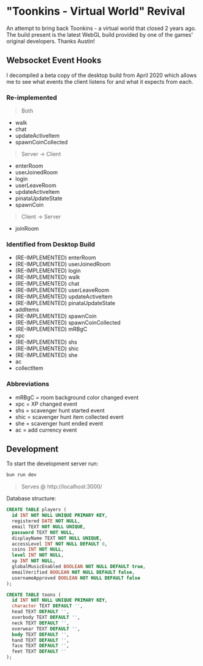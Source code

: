 # "Toonkins - Virtual World" Revival

An attempt to bring back Toonkins - a virtual world that closed 2 years ago. The build present is the latest WebGL build provided by one of the games' original developers. Thanks Austin!

## Websocket Event Hooks

I decompiled a beta copy of the desktop build from April 2020 which allows me to see what events the client listens for and what it expects from each.

### Re-implemented

> Both

- walk
- chat
- updateActiveItem
- spawnCoinCollected

> Server -> Client

- enterRoom
- userJoinedRoom
- login
- userLeaveRoom
- updateActiveItem
- pinataUpdateState
- spawnCoin

> Client -> Server

- joinRoom

### Identified from Desktop Build

- (RE-IMPLEMENTED) enterRoom
- (RE-IMPLEMENTED) userJoinedRoom
- (RE-IMPLEMENTED) login
- (RE-IMPLEMENTED) walk
- (RE-IMPLEMENTED) chat
- (RE-IMPLEMENTED) userLeaveRoom
- (RE-IMPLEMENTED) updateActiveItem
- (RE-IMPLEMENTED) pinataUpdateState
- addItems
- (RE-IMPLEMENTED) spawnCoin
- (RE-IMPLEMENTED) spawnCoinCollected
- (RE-IMPLEMENTED) mRBgC
- xpc
- (RE-IMPLEMENTED) shs
- (RE-IMPLEMENTED) shic
- (RE-IMPLEMENTED) she
- ac
- collectItem

### Abbreviations

- mRBgC = room background color changed event
- xpc = XP changed event
- shs = scavenger hunt started event
- shic = scavenger hunt item collected event
- she = scavenger hunt ended event
- ac = add currency event

## Development

To start the development server run:

```bash
bun run dev
```

> Serves @ http://localhost:3000/

Database structure:

```sql
CREATE TABLE players (
  id INT NOT NULL UNIQUE PRIMARY KEY,
  registered DATE NOT NULL,
  email TEXT NOT NULL UNIQUE,
  password TEXT NOT NULL,
  displayName TEXT NOT NULL UNIQUE,
  accessLevel INT NOT NULL DEFAULT 0,
  coins INT NOT NULL,
  level INT NOT NULL,
  xp INT NOT NULL,
  globalMusicEnabled BOOLEAN NOT NULL DEFAULT true,
  emailVerified BOOLEAN NOT NULL DEFAULT false,
  usernameApproved BOOLEAN NOT NULL DEFAULT false
);

CREATE TABLE toons (
  id INT NOT NULL UNIQUE PRIMARY KEY,
  character TEXT DEFAULT '',
  head TEXT DEFAULT '',
  overbody TEXT DEFAULT '',
  neck TEXT DEFAULT '',
  overwear TEXT DEFAULT '',
  body TEXT DEFAULT '',
  hand TEXT DEFAULT '',
  face TEXT DEFAULT '',
  feet TEXT DEFAULT ''
);
```
